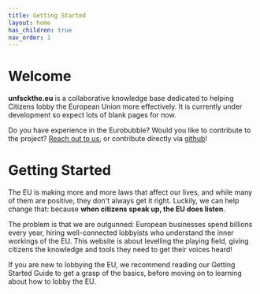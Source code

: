 ```yaml
---
title: Getting Started
layout: home
has_children: true
nav_order: 1
---
```


# Welcome

**unfsckthe.eu** is a collaborative knowledge base dedicated to helping Citizens lobby the European Union more effectively. It is currently under development so expect lots of blank pages for now.

Do you have experience in the Eurobubble? Would you like to contribute to the project? [Reach out to us](/pages/contact), or contribute directly via [github](https://github.com/jmaris/unfsckthe.eu)!

# Getting Started

The EU is making more and more laws that affect our lives, and while many of them are positive, they don't always get it right. Luckily, we can help change that: because **when citizens speak up, the EU does listen**.

The problem is that we are outgunned: European businesses spend billions every year, hiring well-connected lobbyists who understand the inner workings of the EU. This website is about levelling the playing field, giving citizens the knowledge and tools they need to get their voices heard!

If you are new to lobbying the EU, we recommend reading our Getting Started Guide to get a grasp of the basics, before moving on to learning about how to lobby the EU.

